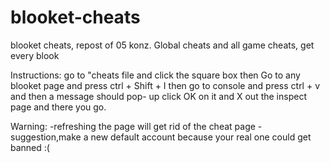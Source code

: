 # blooket-cheats
blooket  cheats, repost of 05 konz. Global cheats and all game cheats, get every blook

Instructions:
go to "cheats file and click the square box then
Go to any blooket page and press ctrl + Shift + I
then go to console and press ctrl + v
and then a message should pop- up click OK on it and X out the inspect page and there you go.


Warning:
-refreshing the page will get rid of the cheat page
-suggestion,make a new default account because your real one could get banned :(
